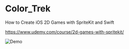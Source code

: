 # Color_Trek

How to Create iOS 2D Games with SpriteKit and Swift

https://www.udemy.com/course/2d-games-with-spritekit/

![Demo](https://j.gifs.com/x6nNKz.gif)
